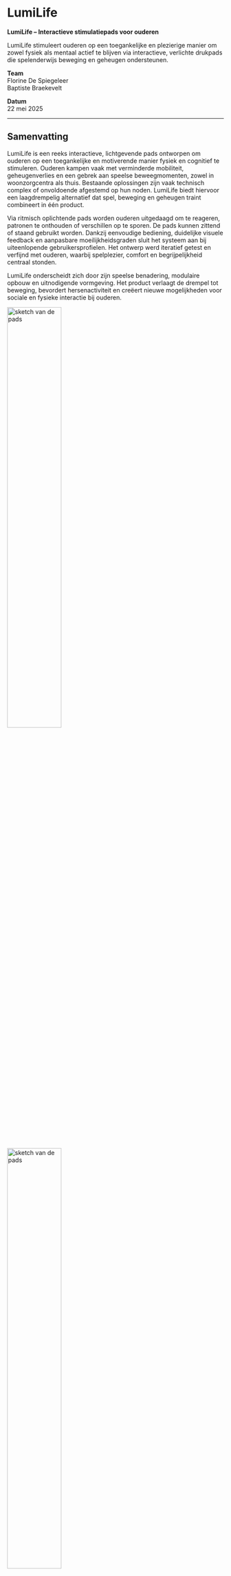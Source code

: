 # LumiLife

**LumiLife – Interactieve stimulatiepads voor ouderen**

LumiLife stimuleert ouderen op een toegankelijke en plezierige manier om zowel fysiek als mentaal actief te blijven via interactieve, verlichte drukpads die spelenderwijs beweging en geheugen ondersteunen.

**Team**  
Florine De Spiegeleer  
Baptiste Braekevelt

**Datum**  
22 mei 2025

---

## Samenvatting

LumiLife is een reeks interactieve, lichtgevende pads ontworpen om ouderen op een toegankelijke en motiverende manier fysiek en cognitief te stimuleren. Ouderen kampen vaak met verminderde mobiliteit, geheugenverlies en een gebrek aan speelse beweegmomenten, zowel in woonzorgcentra als thuis. Bestaande oplossingen zijn vaak technisch complex of onvoldoende afgestemd op hun noden. LumiLife biedt hiervoor een laagdrempelig alternatief dat spel, beweging en geheugen traint combineert in één product.

Via ritmisch oplichtende pads worden ouderen uitgedaagd om te reageren, patronen te onthouden of verschillen op te sporen. De pads kunnen zittend of staand gebruikt worden. Dankzij eenvoudige bediening, duidelijke visuele feedback en aanpasbare moeilijkheidsgraden sluit het systeem aan bij uiteenlopende gebruikersprofielen. Het ontwerp werd iteratief getest en verfijnd met ouderen, waarbij spelplezier, comfort en begrijpelijkheid centraal stonden.

LumiLife onderscheidt zich door zijn speelse benadering, modulaire opbouw en uitnodigende vormgeving. Het product verlaagt de drempel tot beweging, bevordert hersenactiviteit en creëert nieuwe mogelijkheden voor sociale en fysieke interactie bij ouderen.


<img src="https://github.com/user-attachments/assets/7efb93a3-ce78-4fa9-96cb-1d0a359c266c" alt="sketch van de pads" width="50%"/><br/>
<img src="https://github.com/user-attachments/assets/7a4e949d-ee9a-4cbb-9d29-5ae345ce5b92" alt="sketch van de pads" width="50%"/><br/>

Figuur 1 & 2: Sketch van de pads en mockup van de interface

---
## Introductie


De wereldwijde vergrijzing brengt een toenemende vraag naar innovatieve oplossingen voor de uitdagingen van ouder worden. In België heeft 10% van de 65-plussers mobiliteitsproblemen, en dit percentage neemt aanzienlijk toe naarmate de leeftijd vordert. Daarnaast kampt 10% van de 65-plussers, 20% van de 80-plussers en zelfs 40% van de 90-plussers met geheugenverlies of dementie ([Expertisecentrum Dementie Vlaanderen](https://www.dementie.be/home/wat-is-dementie/prevalentie/)). Wereldwijd wordt er om de drie seconden bij iemand de diagnose dementie gesteld ([Alzheimer’s Disease International, z.d.]([https://www.scribbr.nl/category/apa-stijl/](https://www.alzint.org/about/dementia-facts-figures/dementia-statistics/))). Afbeelding 1 illustreert de verwachte toename van het aantal mensen met dementie wereldwijd tussen 2019 en 2050, zoals gerapporteerd door de WHO ([Alzheimer’s Disease International, 2021](https://www.alzint.org/news-events/news/who-launches-its-global-status-report-on-the-public-health-response-to-dementia/)). Deze cijfers benadrukken de dringende noodzaak om ouderen op een toegankelijke en motiverende manier fysiek en mentaal te ondersteunen.

![image](https://github.com/user-attachments/assets/9d09cb9c-83d0-4dd2-921d-a27b3b5e4a60)

Figuur 3: Verwachte groei van het aantal mensen met dementie wereldwijd van 2019 tot 2050. ([Alzheimer’s Disease International, 2021](https://www.alzint.org/news-events/news/who-launches-its-global-status-report-on-the-public-health-response-to-dementia/))



LumiLife biedt een innovatieve oplossing voor deze uitdaging. Met een set interactieve pads die licht- en geluidssignalen gebruiken, combineert LumiLife fysieke en cognitieve stimulatie. De pads zijn ontworpen om eenvoudig en speels te gebruiken, zowel thuis als in woonzorgcentra. Door ouderen te motiveren actief te blijven, bevordert LumiLife niet alleen hun mobiliteit en reactiesnelheid, maar draagt het ook bij aan hun mentale veerkracht en algehele levenskwaliteit. Dit maakt LumiLife tot een waardevol hulpmiddel in de ondersteuning van ouderen in hun dagelijkse leven.


---
## Methodologie

Het ontwerptraject van LumiLife werd uitgevoerd volgens een gestructureerd ontwerpparadigma gebaseerd op het **Triple Diamond-model**, een uitbreiding op het klassieke Double Diamond-model. Dit model omvat drie opeenvolgende fasen: *Discovery*, *Definition* en *Development*, die telkens een afwisseling van divergent en convergent denken faciliteren. Deze fasering diende als kapstok voor het volledige project en ondersteunde een iteratief proces van verkennen, conceptualiseren, bouwen en testen.  

### Discovery (Week 1–6)

De Discovery-fase richtte zich op het fundamenteel begrijpen van de doelgroep en context. Via een uitgebreide literatuurstudie werden fysieke en cognitieve uitdagingen bij ouderen onderzocht, evenals therapeutische principes zoals de Ronnie Gardiner Methode (RGM), die multisensorische stimulatie inzet via ritme en beweging. Parallel werd een benchmarking uitgevoerd van bestaande marktproducten om lacunes en opportuniteiten te identificeren.

Aanvullend werden diepte-interviews afgenomen met ouderen en therapeuten (zonder RGM-ervaring), met als doel hun noden, voorkeuren en barrières in kaart te brengen. Deze kwalitatieve inzichten werden geanalyseerd en vertaald naar ontwerpcriteria. Een "How Might We"-vraag werd geformuleerd als strategisch kader voor de rest van het traject.

### Definition (Week 6–12)

De tweede fase stond in het teken van het concretiseren van ontwerpvereisten en het exploreren van oplossingsrichtingen. Op basis van de verkregen inzichten werden meerdere low-fidelity concepten ontwikkeld en getest tijdens drie golven gebruikerstesten (N = 4–5 per test). De focus lag hierbij op gebruiksgemak, aantrekkelijkheid, spelplezier en begrijpelijkheid.  

Daarnaast werd een storyboard ontworpen om de volledige gebruikersflow visueel te communiceren. Deze visualisatie hielp bij het identificeren van kritische momenten in de interactie en ondersteunde besluitvorming tijdens het ontwerpproces.

### Development (Semester 2)

In de Development-fase werd het ontwerp iteratief verfijnd en technisch uitgewerkt. Deze fase werd opgedeeld in drie cycli, telkens met een duidelijke focus:

- **Develop 1**: Evaluatie van padvorm, interface en opbergsysteem met behulp van fysieke mock-ups
- **Develop 2**: Implementatie en test van vier elektronische spelconcepten op basis van LED-feedback en drukinteractie (via Arduino)
- **Develop 3**: Beoordeling van de visuele vormgeving en test van het finale prototype met werkende hardware en interface

Elke cyclus bestond uit prototyping, gebruikerstesten en terugkoppeling. Door systematisch feedback te verzamelen en te vertalen naar ontwerpverbeteringen werd het product stapsgewijs verfijnd tot een coherent en gebruikersgericht eindconcept.


![image](https://github.com/user-attachments/assets/9317f081-5b9f-4352-bf7f-57bc3adc0fd6)
Figuur 4: Storyboard


![image](https://github.com/FlorineDeSpiegeleer/UCD/blob/8d520abe4ca6ac43c15741aea6686691e437a6c5/tijdlijn.jpg)

Figuur 5: Tijdlijn 

Door het gestructureerde verloop van deze fasen en het herhaaldelijk betrekken van de doelgroep, werd LumiLife ontwikkeld als een innovatieve en effectieve oplossing om ouderen fysiek en mentaal te ondersteunen.

---
## Discovery


### Doestellingen
De Discovery-fase richtte zich op het beantwoorden van de vraag: "Wat is het probleem en hoe kunnen we dit begrijpen?". Het doel was om diepgaand inzicht te verkrijgen in de behoeften, uitdagingen en gedragingen van de doelgroep, met name ouderen, en hoe deze met fysieke en cognitieve beperkingen omgaan. Specifiek werd er gestreefd naar:
* In kaart brengen van mobiliteits- en geheugenproblemen bij ouderen.
* Onderzoeken van bestaande methodes en technologieën die fysieke en cognitieve stimulatie bevorderen, waaronder de Ronnie Gardiner Methode (RGM).
* Identificeren van mogelijkheden om een toegankelijk product te ontwikkelen dat ouderen motiveert tot actieve participatie.


### Materiaal & methoden
**"How Might We"-vraag**

Een "How Might We"-vraag werd geformuleerd om het onderzoek te kaderen:
Hoe kunnen we een interactieve, multisensorische ervaring creëren voor ouderen die zowel hun cognitieve als fysieke gezondheid bevordert, terwijl het boeiend en gemakkelijk te gebruiken blijft?
Deze vraag definieerde de doelgroep, het probleem, de context en de technologische haalbaarheid. Ze diende als richtlijn voor alle onderzoeksactiviteiten.


**Literatuuronderzoek**

Een literatuurstudie werd uitgevoerd om inzicht te krijgen in:
* Mobiliteits- en cognitieve uitdagingen bij ouderen.
* De Ronnie Gardiner Methode (RGM) en vergelijkbare technieken.
Het literatuuronderzoek volgde een gestructureerd protocol waarbij databases en relevante wetenschappelijke artikelen werden geraadpleegd. De resultaten werden samengevat in een rapport dat als basis diende voor verdere beslissingen.


**Interviews**

Interviews werden afgenomen om waardevolle inzichten te verkrijgen in de behoeften van ouderen en professionals:
* Twee interviews met ouderen, waarvan één persoon ervaring had met cognitieve stimulatie en één niet, maar wel regelmatig oefeningen doet.
* Eén interview met een kinesist die werkt met ouderen, maar nog geen ervaring heeft met de Ronnie Gardiner Methode (RGM).
Voorafgaand aan de interviews werden protocollen opgesteld en a.d.h.v. een informed consent gevraagd om toestemming te verkrijgen voor deelname en het gebruik van de verzamelde gegevens. De gegevens uit de interviews werden zorgvuldig geanalyseerd om thema’s en patronen te identificeren die relevant zijn voor het ontwerp van de oplossing.


**Benchmarking**

Er werd een benchmarking uitgevoerd van bestaande producten die fysieke en cognitieve stimulatie combineren. Dit omvatte onder andere:
* Moto Tiles
* BlazePods
* Thera-Trainer Senso
De producten werden geanalyseerd op aspecten zoals functionaliteit, gebruiksgemak, prijs en multisensorische feedback.


**Tools en Materialen**
* Onderzoeksprotocollen: Voor zowel het literatuuronderzoek als de interviews werden gedetailleerde protocollen opgesteld in Word om het onderzoek gestructureerd te laten verlopen.
* Rapportage: De resultaten en bevindingen van de verschillende methoden werden geanalyseerd en samengevat in rapporten, opgesteld met Microsoft Word. Voor het verwerken en organiseren van kwantitatieve en kwalitatieve gegevens werd gebruik gemaakt van Microsoft Excel.
* Opnames: Tijdens de interviews werd gebruik gemaakt van Word Dictate om audio-opnames te maken, wat zorgde voor een efficiënte verwerking en analyse van de gesprekken.
* Analysemodellen: Het onderzoek werd ondersteund door methoden zoals root-cause analysis om fundamentele problemen te identificeren en de Innovatrix om oplossingen te verkennen en te evalueren.


### Resultaten
**How Might We"-vraag**
De "How Might We"-vraag werd geformuleerd om het onderzoek te kaderen en richten: "Hoe kunnen we een interactieve, multisensorische ervaring creëren voor ouderen die zowel hun cognitieve als fysieke gezondheid bevordert, terwijl het boeiend en gemakkelijk te gebruiken blijft?"
De vraag definieert:
* Doelgroep: Ouderen die te maken hebben met verminderde mobiliteit of een cognitieve achteruitgang.
* Probleem: Cognitieve achteruitgang en fysieke inactiviteit komen veel voor bij oudere mensen, wat leidt tot gezondheidsrisico's zoals geheugenverlies en slechte motoriek.
* Context: Deze oplossing kan worden toegepast in zorginstellingen, thuisomgevingen of revalidatiecentra.
* Waarom: Met een groeiende vergrijzing is er een dringende behoefte aan oplossingen die fysieke en cognitieve oefeningen combineren om het welzijn van ouderen te bevorderen.
De "How Might We"-vraag fungeerde als richtlijn om onderzoeksvragen en ontwerpeisen helder te formuleren. 


**Belangrijke bevindingen uit het literatuuronderzoek:**
* Effectiviteit van ritme en muziek: Ritmische bewegingen en muziek verbeteren cognitieve functies zoals geheugen en balans, zoals aangetoond in studies over de Ronnie Gardiner Methode (RGM). Deze methode combineert multisensorische prikkels met fysieke activiteit​
* Cognitieve en fysieke dual-tasking: Het gelijktijdig uitvoeren van fysieke en cognitieve taken leidt tot verbeterde motorische en mentale vaardigheden, wat de kern vormt van het concept​
* Motivatie en personalisatie: Gebruikers reageren beter wanneer activiteiten aansluiten bij hun persoonlijke voorkeuren, vooral bij muziek. Dit benadrukt het belang van aanpasbaarheid in het ontwerp​
Details zijn te vinden in het literatuuronderzoek protocol ([literatuuronderzoek protocol](https://1drv.ms/w/c/9458d939536e9058/EeYX1FP0L-lAgm024h_cDNcBPWpA-TumwWbAEvHtPe6b6w?e=PJB6Yb)) en het literatuuronderzoekrapport in de bijlage ([literatuuronderzoekrapport](https://1drv.ms/w/c/9458d939536e9058/EWQz_9QD8dpBpTh8NQzMlokB5SeG6wV0K6LT6gMB9irLHA?e=O8cmlj)).


**Inzicht uit de interviews:**
* Eenvoud en toegankelijkheid: Ouderen prefereren intuïtieve technologieën die gemakkelijk te begrijpen zijn. Complexiteit werkt ontmoedigend​
* Multisensorische feedback: Licht en subtiele geluiden worden gewaardeerd, maar overstimulatie moet worden vermeden. Dit geldt vooral bij cognitieve uitdagingen zoals balans- en geheugenproblemen​
* Zelfstandigheid en motivatie: Variatie in oefeningen en autonomie zijn belangrijk voor motivatie en consistent gebruik​
Zie interviewrapporten ([interviewrapport](https://1drv.ms/w/c/9458d939536e9058/ER6nH3z0XeFKuMaCuIisP8YBIFPhPJLEmsiKt6eIfM8fhg?e=8cAQuv))en protocollen ([interview protocol](https://1drv.ms/w/c/9458d939536e9058/EWRbjy3uARlLg2ORJMHx51kB_5V5LIPIr9IfjHXqO9-4yA?e=10Dczc))in de bijlage voor een uitgebreide analyse.


**Bevindingen uit Benchmarking:**

Uit benchmarking van producten zoals Moto Tiles, BlazePods, en Thera-Trainer Senso kwamen de volgende inzichten:
* Multisensorische interacties: Deze producten gebruiken licht en geluid om fysieke en cognitieve uitdagingen te combineren.
* Kosten en complexiteit: Veel concurrerende producten zijn duur en vereisen vaak een operator, wat ze minder geschikt maakt voor zelfstandig gebruik door ouderen.
Details zijn te vinden in het benchmarking rapport ([benchmarking rapport](https://1drv.ms/w/c/9458d939536e9058/EQlW4kpImIJMtvqYNZ5XCkoBC6DovXtIstasZ4E2wJtfuw?e=PyZ9mh)).


### Conclusies & implicaties
De Discovery-fase leverde cruciale inzichten op voor het ontwerp van een toegankelijk product dat ouderen zowel cognitief als fysiek ondersteunt. Multisensorische interactie, zoals visuele, auditieve en tactiele feedback, werd geïdentificeerd als essentieel om betrokkenheid en effectiviteit te verhogen. Daarnaast is het ontwerp gericht op eenvoud en aanpasbaarheid, zodat gebruikers met verschillende niveaus van mobiliteit en cognitie het gemakkelijk kunnen gebruiken. Ritmische stimulatie, geïnspireerd door de Ronnie Gardiner Methode, bleek een waardevol therapeutisch middel om motoriek en geheugen te verbeteren. Tot slot benadrukten benchmarking en literatuuronderzoek het belang van kosteneffectiviteit en gebruiksgemak om het product breed inzetbaar te maken.

---
## Definition


### Doestellingen
De Definition-fase was gericht op het vertalen van de inzichten uit de Discovery-fase naar concrete concepten en ontwerpeisen. Het hoofddoel was het ontwikkelen van een onderbouwd en uitvoerbaar ontwerpconcept dat zowel cognitieve als fysieke stimulatie voor ouderen combineert. Specifiek werd er gestreefd naar:
* Het vaststellen van duidelijke productdoelstellingen en -vereisten gebaseerd op gebruikersinzichten.
* Het ontwerpen en evalueren van low-fidelity prototypes om de haalbaarheid en aantrekkelijkheid van het concept te testen.
* Het identificeren en prioriteren van essentiële functies die het product effectief, gebruiksvriendelijk en toegankelijk maken.


### Materiaal & methoden
Gebaseerd op de Discovery-fase werden de belangrijkste ontwerpeisen opgesteld. Deze werden geïnspireerd door de "How Might We"-vraag en inzichten uit literatuuronderzoek, interviews en benchmarking. Het doel was om een helder kader te creëren voor de ontwikkeling van prototypes en concepten.

**Storyboarding** 

De eerste stap bestond uit het opstellen van een storyboard om de gebruikersflow en de mogelijke interacties met het product visueel te maken. Dit storyboard diende als leidraad bij de planning en uitvoering van de gebruikerstesten.

Om een goed product te ontwikkelen, werd een iteratief proces van drie waves van gebruikerstesten opgezet. Het doel van deze waves was om steeds verfijndere inzichten te krijgen en verbeteringen aan te brengen in het ontwerp op basis van gebruikersfeedback.

**Voorbereiding** 

Voor elke gebruikerstest werden protocollen opgesteld om de structuur en consistentie van de tests te waarborgen. Bovendien werd informed consent gevraagd aan de deelnemers om toestemming te verkrijgen voor deelname en het gebruik van de verzamelde gegevens. Dit proces zorgde ervoor dat de ethische normen werden nageleefd.

**Uitvoering van de tests** 

De gebruikerstesten vonden plaats in een gecontroleerde omgeving en werden semi-gestructureerd uitgevoerd. Tijdens de tests werden:
* Observaties gedaan van fysieke reacties en non-verbale signalen.
* Interviews afgenomen na afloop van de tests om kwalitatieve feedback te verzamelen.
* Notities en foto’s gemaakt om alle relevante inzichten vast te leggen.

**Analyse en rapportage**

Na elke gebruikerstest werd de verzamelde data geanalyseerd en samengevat in een rapport (opgesteld in Word). Deze rapporten bevatten gedetailleerde beschrijvingen van de feedback, observaties en interviews, en werden gebruikt om verbeterpunten te identificeren.

**Iteratieve verbeteringen**

De kennis en inzichten uit elke test werden gebruikt om nieuwe, betere prototypes te ontwikkelen voor de volgende wave. Dit iteratieve proces zorgde ervoor dat het product bij elke stap meer aansloot op de behoeften en voorkeuren van de gebruikers.


### Resultaten

#### Wave 1

In Wave 1 van dit project waren er twee respondenten (N=2), en de eerste gebruikerstest gaf waardevolle inzichten over de fysieke interactie en de voorkeuren voor de interface van ouderen, zoals **de vorm en grootte van de pads**.
* Vorm: Hexagonale pads werden geprefereerd vanwege hun stabiliteit en gebruiksgemak. Ronde pads gleden vaak weg en werden minder praktisch gevonden.

<img src="https://github.com/FlorineDeSpiegeleer/UCD/blob/62f1b05d90d613f5fa06f3a554c5f0c31145cb13/IMG_0005.jpg" alt="vorm van de pads" width="50%"/><br/>
Figuur 6: Vorm van de pads


* Grootte: Kleinere en middelgrote pads waren favoriet. Deze formaten zijn handzaam en geschikt voor ouderen met beperkte kracht en mobiliteit​

<img src="https://github.com/FlorineDeSpiegeleer/UCD/blob/62f1b05d90d613f5fa06f3a554c5f0c31145cb13/IMG_0006.jpg" alt="grootte van de pads" width="50%"/><br/>
Figuur 7: Grootte van de pads

**Spelervaring en mechanismen**
* Bij "Simon Says" werd het behouden van eerdere kleuren in de volgorde als nuttig ervaren.
* Gebruikers waardeerden de mogelijkheid om de snelheid en moeilijkheidsgraad aan te passen.
* Bij "Memory" benadrukten gebruikers het belang van visuele feedback bij foutieve keuzes om hun geheugen te trainen​

Zie de spelletjes die tijdens de gebruikerstesten werden ingezet op de Scratch-projectpagina.
* Memory: ([memory 2s](https://scratch.mit.edu/projects/1105844361))([memory 4s](https://scratch.mit.edu/projects/1105841443))([memory 6s](https://scratch.mit.edu/projects/1105627585))
* Simon Says: ([blijvend](https://scratch.mit.edu/projects/1105530454))([afzonderlijk](https://scratch.mit.edu/projects/1105490436))

**Gebruiksscenario's**
* Zittend gebruik bleek essentieel, aangezien deelnemers in woonzorgcentra geen oefeningen rechtstaand konden uitvoeren​

**Algemene observaties**
* Duidelijke en eenvoudige spelregels, zowel visueel als auditief, waren noodzakelijk.
* Gebruikers waardeerden positieve aanmoediging en korte oefeningen om betrokken te blijven.

Zie het rapport voor een volledige analyse ([gebruikerstest rapport - Wave 1](https://1drv.ms/w/c/9458d939536e9058/ETyzMVBTAqpOuSBb_r_y764BASb1ogtXWAj5bsVuHbbHAg?e=OtncXO)).


#### Wave 2

De tweede gebruikerstest richtte zich op de optimalisatie van **de interface**, verschillende **spelvarianten** en **opbergmethoden**, waarbij vier respondenten (N=4) betrokken waren.

**Interface-optimalisatie**
* Lay-out A (kleurrijke interface met icoontjes): Positief ontvangen vanwege de visuele aantrekkingskracht, hoewel icoontjes soms overbodig werden gevonden.

<img src="https://github.com/FlorineDeSpiegeleer/UCD/blob/62f1b05d90d613f5fa06f3a554c5f0c31145cb13/interface%202%20-%20elderly%20game%20(1).jpg" alt="lay-out A" width="50%"/><br/>
Figuur 8: Lay-out kleurrijke interface met icoontjes

* Lay-out B (zwart-wit): Rustig en leesbaar, maar minder uitnodigend voor sommige gebruikers.

<img src="https://github.com/FlorineDeSpiegeleer/UCD/blob/62f1b05d90d613f5fa06f3a554c5f0c31145cb13/interface%201%20-%20elderly%20game%20(1).jpg" alt="lay-out B" width="50%"/><br/>
Figuur 9: Lay-out zwart-wit

* Lay-out C (kleurrijke interface zonder icoontjes): Eenvoudig en aantrekkelijk, hoewel sommige kleuren minder zichtbaar waren​

<img src="https://github.com/FlorineDeSpiegeleer/UCD/blob/62f1b05d90d613f5fa06f3a554c5f0c31145cb13/interface%203%20-%20elderly%20game%20(1).jpg" alt="lay-out C" width="50%"/><br/>
Figuur 10: Lay-out licht blauw


**Spelvarianten**

Reactiespel: Gebruikers waardeerden de uitdaging, maar foutmeldingen (rood licht) veroorzaakten frustratie doordat er geen duidelijke toelichting werd gegeven.
Muzikale volgorde: Het gebruik van muziek werd positief ontvangen, maar er ontstond verwarring over de spelregels: zoals het onderscheid tussen een lange druk op een knop en meerdere korte drukken.
Bomspel: Het spel was te complex en ontmoedigend en had demotiverende effect van opnieuw moeten beginnen bij een fout bij sommige gebruikers​.

Zie de spelletjes die tijdens de gebruikerstesten werden ingezet op de Scratch-projectpagina.
* Reactiespel: ([reactiespel](https://scratch.mit.edu/projects/1108515084))
* Muzikale volgorde: ([broeder Jacob](https://scratch.mit.edu/projects/1108770480))
* Bomspel: ([oversteek](https://scratch.mit.edu/projects/1108045979))


**Feedback en motivatie**
* Auditieve feedback, zoals muziek en verbale aanmoediging, werd als stimulerend ervaren.
* Visuele feedback (groen voor succes, rood voor fouten) hielp gebruikers beter begrijpen wat goed of fout was​.


**Opbergmethoden**
* Het stapelsysteem werd praktisch bevonden, hoewel het onhandig was voor gebruikers met beperkte handkracht.
* Het ophangsysteem op de muur werd gewaardeerd om zijn motiverende effect, maar stabiliteit van de gebruiker bleef een aandachtspunt.

<img src="https://github.com/FlorineDeSpiegeleer/UCD/blob/62f1b05d90d613f5fa06f3a554c5f0c31145cb13/IMG_0009.jpg" alt="ophangen op muur" width="50%"/><br/>
<img src="https://github.com/FlorineDeSpiegeleer/UCD/blob/62f1b05d90d613f5fa06f3a554c5f0c31145cb13/IMG_0012.jpg" alt="ophangen op muur" width="50%"/><br/>
Figuur 11 & 12: ophangsysteem op muur 

* De draagkoffer werd als te zwaar beschouwd.

Zie het rapport voor een volledige analyse ([gebruikerstest rapport - Wave 2](https://1drv.ms/w/c/9458d939536e9058/EQAoYSECcCZIl89DBi5uTBwBhS_ndjKiyS1uXfosK8tKcw?e=wQepgM)).


#### Wave 3

**Doelstellingen**

In Wave 3 waren er drie respondenten (N=3) die betrokken waren om aanvullende inzichten te verkrijgen. De gebruikerstesten in de Definition-fase richtte zich op het verder verfijnen en valideren van het concept. Het hoofddoel was om te onderzoeken of het product daadwerkelijk een probleem oplost voor ouderen en hoe het geoptimaliseerd kan worden voor de uiteindelijke doelgroep. Specifiek waren de doelstellingen:

* Het valideren van de aantrekkelijkheid, functionaliteit en effectiviteit van het concept.

* Het verkrijgen van diepgaand inzicht in hoe ouderen omgaan met het product in een realistische setting.

* Het identificeren van eventuele resterende barrières en verbeterpunten.

**Materiaal & methoden**

Gebruikersgroep: Voor de derde wave werden drie oudere deelnemers geselecteerd (leeftijd 65-70 jaar) die eerder interesse toonden in technologie en spellen. Deze groep bood een representatief beeld van de doelgroep.

Voorbereiding: De prototypes die werden gebruikt, waren verbeterde versies gebaseerd op de feedback uit de eerste twee waves. De belangrijkste verbeteringen waren:

* Geoptimaliseerde spelregels en visuele feedback.

* Een stabielere fysieke structuur van de pads.

* Een aangepaste interface met grotere knoppen en verbeterde kleurencontrasten.

Uitvoering van de tests: De tests werden uitgevoerd in de vertrouwde omgeving van de deelnemers om realistische interacties te observeren. De methoden omvatten:

Observatie: Non-verbale reacties en fysieke interacties werden geanalyseerd.

Semigestructureerde interviews: Open vragen werden gesteld om inzichten te verzamelen over gebruiksgemak, spelplezier en verbeterpunten.

Feedbackformulieren: Deelnemers vulden een korte vragenlijst in over hun algemene ervaring.

**Algemene feedback**

* Deelnemers vonden het product een nuttige en leuke manier om zowel fysiek als mentaal actief te blijven.

* Korte sessies van 10-15 minuten werden als ideaal beschouwd.

* De draagbaarheid van de pads en het gemak van opbergen bleven aandachtspunten.

**Conclusie en aanbevelingen**

De derde wave van gebruikerstesten bevestigde dat het concept aansluit bij de behoeften van ouderen. Het product stimuleert zowel fysieke als cognitieve activiteit op een toegankelijke en plezierige manier.

Aanbevelingen voor verdere ontwikkeling:

1. Optimaliseer de draagbaarheid van de pads, bijvoorbeeld door een lichter materiaal te gebruiken.

2. Voeg een volumeregeling toe voor de auditieve feedback.

3. Overweeg meer spelvarianten die zowel individueel als in groepsverband gespeeld kunnen worden.

4. Ontwikkel een handleiding met visuele en eenvoudige instructies om zelfstandig gebruik te ondersteunen.

Zie het rapport voor een volledige analyse ([gebruikerstest rapport - Wave 3](https://ugentbe-my.sharepoint.com/:w:/g/personal/baptiste_braekevelt_ugent_be/EQKbyQ5XPVJLrybpckSG4dUBGQ-3FgQxPabmIXJJkcQ6sw?e=UkvHKF)).

Je vindt de Definition template hier in de bijlage ([Definition template](https://www.figma.com/design/Cy5q6bLcNbuYPB8e8v4Wj1/Untitled?node-id=0-1&p=f&t=RWDK0Pis2ZzK7HZx-0))


### Conclusies & implicaties
De gebruikerstesten benadrukten het belang van eenvoud en toegankelijkheid in het ontwerp. Spelregels moeten intuïtief en duidelijk zijn om frustratie te voorkomen, en fouten mogen niet leiden tot demotivatie. Ritmische en multisensorische feedback blijft een essentieel element om zowel fysieke als cognitieve stimulatie te waarborgen.





---
## Develop 1: Interface en Opslagsystemen

### Doelstellingen

In deze eerste ontwikkelfase werd gefocust op het optimaliseren van de fysieke, cognitieve en sensoriële ergonomie van de LumiLife-stimulatiepads. De nadruk lag op het testen en verfijnen van drie cruciale productaspecten:

1. **Fysieke ergonomie**: Onderzoeken hoe ouderen interageren met de pads in zowel zittende als staande positie, met aandacht voor comfort, houding en bewegingsbereik.
2. **Opslagsystemen**: Vergelijken van drie opbergprototypes op vlak van gebruiksgemak, esthetiek en praktische toepasbaarheid in een woonzorgcontext.
3. **Interfaceontwerp**: Toetsen of theoretisch onderbouwde UX-principes voor ouderen ook in de praktijk geprefereerd worden, aan de hand van visuele vergelijkingen tussen verschillende interface-elementen.



### Materiaal en methoden

**Aantal respondenten**: N = 4  
**Doelgroep**: Ouderen van 65–70 jaar, twee uit een woonzorgcentrum en twee die zelfstandig wonen.  
**Locatie**: Woonzorgcentrum Heilig Hart en thuisomgevingen  
**Duur per sessie**: Ongeveer 30 minuten  


#### Voorbereiding

Voorafgaand aan de gebruikerstesten werd een literatuuronderzoek uitgevoerd naar UX-ontwerpprincipes voor oudere volwassenen. Tijdens de gebruikerstest (N = 4) kregen de deelnemers per aspect telkens twee visueel uitgewerkte varianten te zien. Ze werden gevraagd om op basis van persoonlijke voorkeur aan te duiden welke versie ze het meest leesbaar, duidelijk of aantrekkelijk vonden. De elementen die geëvalueerd werden, omvatten:
- Twee typografische stijlen (groot/vet vs. klein/standaard)
- Twee knopvormen (groot/afgerond vs. smal/rechthoekig)
- Twee kleurcombinaties (hoog vs. laag contrast)
- Twee lay-outopzetten (luchtig gespreid vs. compact)
Het document dat gebruikt werd tijdens de gebruikerstesten, met de resultaten van het literatuuronderzoek vindt u ([hier](https://1drv.ms/w/c/9458d939536e9058/EalpHkAlwedOk8uQsMz_srsBpAp_RENM4rBhBhqwPlnYFg?e=mT8cuu)) terug. 

Om de bruikbaarheid van LumiLife in verschillende woonomgevingen te testen, werden drie prototypes ontwikkeld voor het opbergen van de pads. Elk systeem exploreert een andere benadering van functionaliteit, esthetiek en ergonomie:

1. **Magnetisch whiteboard** – een functioneel, modulair systeem waarbij pads snel bevestigd en verwijderd kunnen worden.
2. **Honingraatstructuur** – een decoratief opbergsysteem met geometrische vormgeving dat inspeelt op visuele ordening.
3. **Schilderijframe** – een geïntegreerde wandoplossing waarbij de pads rond een kunstwerk worden geplaatst, wat zorgt voor esthetische meerwaarde en speelse interactie.

Figuur 13, 14 en 15: Ophangsysteem
Deze drie varianten werden getest op gebruiksgemak, stabiliteit en voorkeur bij ouderen. De foto’s hieronder illustreren elk prototype.



#### Uitvoering van de tests

De testopzet bestond uit drie delen:

1. **Interactieve pads – zittend vs. staand gebruik (15 min)**
   - Deelnemers voerden een geheugenspel uit met kleurvolgorde zowel zittend als staand.
   - Observaties: houding, bereikbaarheid, interactiestijl en tekenen van ongemak.

2. **Opslagsystemen (10 min)**
   - De deelnemers testten elk ophangsysteem afzonderlijk. Er werd ook gekeken naar hoe snel de begruikers intuitief doorhadden hoe het ophangsysteem werkt.
   - Observaties: snelheid, hanteerbaarheid, voorkeur.

3. **Interfacebeoordeling (5 min)**
   - De deelnemers kregen verschillende interfacevarianten voorgelegd (kleur, tekststijl, knoppen) en werden gevraagd hun favoriet aan te duiden.
   - Observaties: voorkeuren, herkenning, leesbaarheid.

Tijdens elke sessie werd gebruik gemaakt van observaties, notities, en een kort interview. Alle deelnemers tekenden vooraf het informed consent.




### Resultaten


#### Interactie met de pads – zittend gebruik

Tijdens het testen in zittende positie werd vooral gelet op comfort, bereikbaarheid en natuurlijke houding. De deelnemers kregen vooraf de mogelijkheid om de pads naar een voor hen comfortabele plek te verplaatsen, maar opvallend genoeg maakte niemand hiervan gebruik. Wel voelden de deelnemers vóór de start aan de verste en dichtstbijzijnde pads om de toegankelijkheid in te schatten. Dit gedrag suggereert dat ouderen zich spontaan aanpassen aan het standaardaanbod, zolang het binnen hun fysieke bereik valt.

De observaties toonden subtiele maar relevante verschillen tussen gebruikers. Eén deelnemer zat verder van de pads en moest de rug losmaken van de rugleuning om de verste pads aan te raken. Ondanks een eerdere schouderoperatie kon zij de buitenste pads nog vlot bereiken, zonder spanningen in pols of arm. Een tweede deelnemer zat juist dichter bij de tafel, hoefde nauwelijks voorover te leunen, en vond automatisch een rusthouding waarbij de handen ontspannen op de bovenbenen lagen. Deze positie bleek ergonomisch optimaal en werd omschreven als “aangenaam natuurlijk”.

Een belangrijke bevinding was dat het plaatsen van de pads op een matige afstand ertoe leidt dat gebruikers hun bovenlichaam in rust kunnen houden. Hierdoor wordt overbelasting van schouders en rug vermeden bij herhaald gebruik. Dit inzicht ondersteunt het idee dat LumiLife perfect inzetbaar is in een zittende context, op voorwaarde dat de tafelhoogte en afstand correct zijn afgestemd op de gebruiker.


#### Interactie met de pads – staand gebruik

Het staand gebruik werd over het algemeen als “meer inspannend” maar tegelijk ook “activerend” omschreven. Beide deelnemers rapporteerden een gevoel van fysieke stimulatie dat ze als positief ervaarden. Eén gebruiker beperkte zich tot de dichtstbijzijnde pads, en drukte op die knoppen zelfs wanneer hetzelfde kleur elders oplichtte. Dit toont aan dat comfortzones een grote rol spelen in de fysieke actieradius van ouderen: ze kiezen spontaan voor het pad dat het minst ver verwijderd is, zelfs als dit ten koste gaat van de spelcorrectheid.

De andere deelnemer toonde net een tegenovergestelde strategie. Hij bewoog energiek mee, verplaatste zijn voeten, en draaide zijn romp om pads op grotere afstand te bereiken. Bovendien sprak hij de kleurvolgorde luidop uit in een ritmisch patroon alvorens te drukken – een aanpak die hij zelf beschreef als “helpend voor het onthouden van de volgorde”. Deze spontane gedragsvorm bevestigt dat ritme en beweging cognitieve processen kunnen ondersteunen, en dat de integratie van auditieve prikkels een waardevolle designkeuze is.

Niettemin brachten beide deelnemers ook enkele fysieke beperkingen aan het licht. Door de huidige plaatsing van de pads moesten gebruikers zich herhaaldelijk vooroverbuigen, wat leidde tot spanning in nek, schouders en onderrug. Ook de armpositie bleek niet optimaal: uitgestrekte armen richting de lage pads veroorzaakten vermoeidheid na meerdere herhalingen. De licht gebogen knieën boden enige steun, maar bleken onvoldoende om langdurige inspanning te compenseren.

Hieruit volgt dat staand gebruik zeker wenselijk is, vooral voor actievere gebruikers, maar enkel mits aangepaste hoogte- en wandpositionering van de pads. Idealiter worden de pads op borsthoogte geplaatst, zodat het bovenlichaam in een rechte lijn kan blijven.


#### Interface-evaluatie

De interface werd getest aan de hand van verschillende visuele ontwerpvarianten, telkens aangeboden in een tweekeuzemodel. Gebruikers beoordeelden elk element afzonderlijk op basis van duidelijkheid, aantrekkelijkheid en gebruiksgemak. De focus lag op typografie, kleurcontrast, knopvormen en lay-out.

- **Typografie**: Grote, vetgedrukte tekst werd unaniem verkozen boven dunnere of kleinere lettertypes. Deze keuze werd omschreven als “duidelijker voor de ogen” en “minder inspannend om te lezen”. Eén deelnemer merkte op dat hij in de kleinere tekst “details begon te missen”.

- **Kleurcontrast**: Knoppen met sterke kleurcontrasten – zoals witte tekst op donkerblauwe of zwarte achtergrond – werden als rustiger en leesbaarder ervaren. Varianten met gelijkaardige kleurtonen tussen tekst en achtergrond veroorzaakten verwarring of werden traag herkend. Eén deelnemer gaf aan “soms te twijfelen wat er op de knop stond” bij lage contrasten.

- **Kleurcodering**: De semantiek van kleur werd snel herkend. Groen werd geassocieerd met ‘doorgaan’ of ‘goed’, rood met ‘fout’ of ‘stoppen’. Deze natuurlijke interpretaties kwamen spontaan naar boven zonder uitleg. De combinatie van kleur en vorm bleek essentieel om snel beslissingen te nemen.

- **Knopgrootte en vorm**: De voorkeur ging uit naar grotere, afgeronde knoppen met voldoende witruimte ertussen. Smalle knoppen werden als “druk” of “onduidelijk” ervaren, en beperkten de precisie bij het aanraken.

- **Lay-out en hiërarchie**: Een ruimtelijke en overzichtelijke schermopbouw, waarbij elementen duidelijk gescheiden zijn, werd als rustgevend en intuïtief ervaren. Interfaces met te veel elementen of dicht bij elkaar geplaatste componenten veroorzaakten onzekerheid of visuele overbelasting.

Samenvattend bevestigde deze evaluatie de meeste principes uit het voorafgaand literatuuronderzoek. De doelgroep heeft baat bij een eenvoudig, visueel helder en logisch opgebouwd scherm, met nadruk op zichtbaarheid, herkenning en vertrouwde kleurcodes.


#### Opslag- en ophangsystemen

Tijdens het testen van de drie opberg- en ophangsysteemprototypes werd zowel de functionele bruikbaarheid als de emotionele beleving geëvalueerd. Elk systeem werd afzonderlijk getest op gemak, stabiliteit en gebruiksvriendelijkheid.

- **Magnetische muur met knoppen en schermoptie**: Dit systeem werd technisch functioneel bevonden, maar de gebruikers begrepen niet altijd meteen hoe het werkte. De schermfunctie bleef abstract zonder demonstratie. Bovendien werden pads vaak willekeurig terug op het bord geplaatst, zonder logica of vast patroon. De leerbaarheid was laag, ondanks het praktische potentieel.

- **Honingraatstructuur**: Deze visueel aantrekkelijke oplossing stimuleerde gestructureerde plaatsing. De meeste deelnemers legden de pads spontaan in lijnen of symmetrische vormen. Toch bleek het gebruiksgemak beperkt door de kleine magneten, die het correct bevestigen bemoeilijkten. Eén gebruiker gaf aan dat het “te precies” moest gebeuren, wat frustrerend werd.

- **Schilderijframe**: Dit prototype werd het meest positief onthaald. Eén gebruiker ging spontaan over tot een creatieve interpretatie waarbij pads figuren voorstelden (“de gele zijn sterren, de blauwe de hemel”). Dit leidde tot een gesprek over *The Starry Night* van Van Gogh. Andere gebruikers prezen de visuele integratie en het motiverende karakter van het frame. Zelfs wie minder creatief ingesteld was, gaf aan het systeem “aangenaam” en “mooi” te vinden. De visuele aantrekkelijkheid verhoogde duidelijk de betrokkenheid.

De resultaten tonen aan dat het opslagsysteem een cruciale rol speelt in de beleving van het product. Een opbergmethode is niet louter functioneel, maar kan ook bijdragen aan het motiveren, inspireren of kalmeren van gebruikers – zeker in een woonzorgomgeving waarin visuele prikkels belangrijk zijn.



### Conclusie en ontwerpimplicaties

De eerste ontwikkelfase van LumiLife leverde waardevolle inzichten op over hoe ouderen omgaan met fysieke, visuele en cognitieve interactie binnen het product. De gebruikerstesten bevestigen het belang van een geïntegreerde aanpak waarbij gebruiksgemak, motiverende elementen en esthetiek hand in hand gaan. 

**Fysiek gebruik** moet afgestemd zijn op de mogelijkheden én grenzen van de doelgroep. Zittend gebruik blijkt de meest comfortabele en laagdrempelige optie, met minimale fysieke belasting. Tegelijkertijd toont het enthousiasme bij staand gebruik dat er potentieel is voor activerende spelvormen, mits de ergonomie correct wordt afgestemd op lichaamshoogte en balans.

**De interface** moet visueel helder, intuïtief en rustgevend zijn. Oudere gebruikers hebben baat bij eenvoudige schermen met grote knoppen, vetgedrukte typografie en sterke kleurcontrasten. Het gebruik van semantisch herkenbare kleuren (zoals groen en rood) verhoogt niet alleen de bruikbaarheid, maar ook het zelfvertrouwen bij interactie. Een luchtige en overzichtelijke lay-out draagt bij aan een positieve gebruikerservaring.

**Opslagsystemen** vervullen meer dan een functionele rol: ze beïnvloeden de beleving, motivatie en zelfs creativiteit van gebruikers. Waar de magnetische muur praktisch maar onpersoonlijk aanvoelde, en de honingraatstructuur visueel ordelijk maar technisch beperkt was, bleek het schilderijframe verrassend stimulerend. De integratie van visuele esthetiek in een functionele component wekte spontaan emotie, verhaal en interactie op – een onverwacht krachtig designprincipe.

Voor meer details, zie het [Develop 1 - rapport](https://1drv.ms/w/c/9458d939536e9058/EWhR-tmCHptBiUysGQoVtIYB4nBNWtqoA-bsH1ej9FYUKQ?e=X24wHi) en het [testprotocol](https://1drv.ms/w/c/9458d939536e9058/EUS0uwE4PvFEjm2u7NHSTDQB72pJcFUFVLs8EOmPZHMsvA?e=jUdrhR).

---
## Develop 2: Elektronische Spelervaring en Feedbackmechanismen

### Doelstellingen

In de tweede ontwikkelfase lag de focus op het testen van de elektronische werking van de LumiLife-pads en het evalueren van vier concrete spelconcepten. De doelstelling was drievoudig:

1. **Gebruikservaring van elektronische interactie**: Nagaan hoe ouderen omgaan met LED-feedback en drukknoppen in een spelcontext.
2. **Begrijpelijkheid en spelplezier**: Evalueren hoe duidelijk de spelregels zijn en welke beleving elk spel oproept.
3. **Iteratief verbeteren op basis van feedback**: Detecteren van technische, visuele of spelinhoudelijke knelpunten en formuleren van aanbevelingen voor optimalisatie.



### Materiaal en methoden

**Aantal respondenten**: N = 4  
**Doelgroep**: Ouderen tussen 65 en 80 jaar, zonder mentale of fysieke beperkingen.  
**Locatie**: Thuisomgeving van de respondenten (regio Gent en Zwevegem)  
**Duur per sessie**: Ongeveer 50 minuten

#### Voorbereiding

Voor deze testfase werd een elektronisch prototype ontwikkeld op basis van een Arduino Nano, gekoppeld aan 9 breadboards met elk een LED en een drukknop. De visuele en auditieve feedback werd bewust eenvoudig gehouden om overprikkeling te vermijden. Een kartonnen behuizing zorgde ervoor dat de technische onderdelen onzichtbaar bleven, waardoor de gebruikers zich konden focussen op het spel. Hieronder is een afbeelding te zien van het prototype. 
<img src="IMG_0394.jpg" alt="binnenkant prototype" width="30%"/><img src="IMG_0392.jpg" alt="prototype test 1" width="30%"/><img src="IMG_0395.jpg" alt="prototype test 2" width="30%"/><br/>
Figuur 16 & 17: prototype spelvarianten

Vier interactieve spelletjes werden ontwikkeld en in dezelfde volgorde aangeboden:

1. **Reactiespel** – Druk zo snel mogelijk op de oplichtende pad.
2. **Simon Says** – Herhaal een steeds langer wordende kleurvolgorde.
3. **Foutzoekspel** – Zoek de pad die *niet* brandt.
4. **Opletspel** – Reageer zo snel mogelijk op een onverwacht lichtsignaal.
De gebruikte Arduino-code is [hier](https://1drv.ms/f/c/9458d939536e9058/Ekrx7HoWOF9Ch0Qm6PNlmDUBsAGSlaoXRvZhFeAR-V_O9A?e=00CaEL) opgenomen. De spelregels die tijdens de testfase gehanteerd werden, zijn gedetailleerd terug te vinden in het bijhorende [testprotocol](https://1drv.ms/w/c/9458d939536e9058/EXgDpYKNdM9EvrJvkd7Jm6wBwVAXnAeeC1VeggPRiwNnsg?e=ZTa6Es).

#### Uitvoering van de tests

Elke sessie volgde een vaste structuur waarin vier spellen na elkaar werden gespeeld en individueel geëvalueerd. Voor elk spel werden de spelregels mondeling toegelicht, waarna werd getest in welke mate deze duidelijk en begrijpelijk waren voor de gebruiker. Tijdens het spel werden zowel verbale reacties als non-verbale signalen geobserveerd en genoteerd.

De testsessie bestond uit de volgende onderdelen:

- **Introductie en informed consent** (±5 min)  
  Korte toelichting op het doel van het onderzoek, kennismaking met de opstelling en ondertekening van het toestemmingsformulier.

- **Spelrondes** (4 × ±10 min)  
  Voor elk spel werd gestart met het voorlezen van de spelregels, gevolgd door het eigenlijke spelen. Na afloop werd telkens directe feedback verzameld over begrijpelijkheid, beleving en eventuele verwarring. Ook werden de prestaties (zoals scores of reactietijden) genoteerd.

- **Slotreflectie** (±5 min)  
  Deelnemers gaven aan welk spel zij het leukst en minst leuk vonden, hoe comfortabel ze zich voelden bij het gebruik van technologie, en of ze zichzelf de spellen vaker zagen gebruiken.

Tijdens de gehele sessie registreerden de onderzoekers individuele voorkeuren, reacties op visuele en auditieve feedback, en specifieke knelpunten per spel. Deze rijke feedback diende als basis voor het verder verfijnen van zowel spelmechaniek als interface en interactiemodel.


### Resultaten

### Resultaten

#### Reactiespel – Snelheid

**Beschrijving**  
In dit spel licht telkens één pad op. De gebruiker moet zo snel mogelijk reageren door op de juiste pad te drukken.

**Gebruikerservaring**  
- Het spel werd positief beoordeeld voor zijn eenvoud en ritme.
- Eén deelnemer gaf aan zich zenuwachtig te voelen door de visuele flicker-feedback bij fouten.
- De spelduur van 90 seconden werd als te lang ervaren.
- Het starttempo was voor sommigen aan de hoge kant.

**Aanbevelingen**
- Laat deelnemers zelf de spelduur instellen.
- Start met een trager tempo dat geleidelijk verhoogt.
- Maak flicker-feedback optioneel.

#### Simon Says – Geheugen

**Beschrijving**  
De gebruiker moet een steeds langer wordend patroon van lichtsignalen correct herhalen.

**Gebruikerservaring**  
- De betrokkenheid bij het spel was hoog, ook bij deelnemers die fouten maakten.
- Sommige gebruikers drukten te snel, vóór het volledige patroon getoond was.
- Onzekerheid ontstond wanneer het patroon vergeten werd; gebruikers wisten niet of ze mochten herstarten.
- Er werd gesuggereerd om het patroon automatisch opnieuw te tonen na inactiviteit.

**Scores**  
Gebruikers bereikten tussen de 3 en 12 correcte stappen (3, 4, 8, 12).

**Aanbevelingen**
- Bied vooraf duidelijkere spelinstructies aan.
- Voorzie een korte demonstratieronde of visuele tutorial.
- Laat spelers het startniveau zelf kiezen.
- Verleng de brandduur van de LED's om het patroon beter te kunnen volgen.

#### Foutzoekspel – Visuele aandacht

**Beschrijving**  
Zeven van de acht pads lichten op; de gebruiker moet het enige pad dat níét oplicht identificeren en indrukken.

**Gebruikerservaring**  
- Oudere deelnemers vonden dit spel aangenaam en uitdagend.
- Jongere gebruikers meldden verwarring bij veel gelijktijdig licht.
- Eén gebruiker gaf aan moeite te hebben met het onderscheiden van de niet-brandende pad door te zwakke lichtintensiteit.

**Scores**  
Correct opgeloste rondes per gebruiker: 18, 20, 22, 26

**Aanbevelingen**
- Verhoog de lichtintensiteit van de LED's voor betere zichtbaarheid.

#### Opletspel – Reactietijd

**Beschrijving**  
Een willekeurige pad licht op. De gebruiker moet zo snel mogelijk reageren. De reactietijd wordt gemeten.

**Gebruikerservaring**  
- De ervaring werd als rustig en stressvrij omschreven.
- Sommige deelnemers waren te laat doordat het lichtsignaal te kort brandde.
- Er bestond onzekerheid over het einde van het spel of het gevolg van een fout.

**Reactietijden**
Gemeten waarden: van 754 ms (snelste) tot 1555 ms (traagste)

**Aanbevelingen**
- Laat de LEDs langer branden om voldoende reactietijd te geven.
- Voorzie duidelijke signalen over spelbegin en -einde.
- Toon de snelste tijd aan het einde van het spel als motiverende feedback.


### Algemene observaties

**Hardware**
- Sommige drukknoppen vereisten relatief veel kracht om in te drukken. Dit bemoeilijkte de bediening voor gebruikers met minder handkracht.

**Gebruiksgemak en houding**
- De testopstelling werd als toegankelijk en overzichtelijk ervaren.
- Deelnemers voelden zich comfortabel en gemotiveerd, ook al hadden sommigen weinig ervaring met technologie.

**Interface en instructies**
- Er werd herhaaldelijk gevraagd naar **duidelijke en korte instructies** voorafgaand aan elk spel.
- Een visuele **timer** op het scherm zou volgens de deelnemers rust en structuur bieden.
- De spelregels zichtbaar maken op de interface zelf (bijv. via een helpknop of bij opstart) werd als nuttige toevoeging beschouwd.


Deze resultaten bevestigen dat ouderen op een positieve manier omgaan met elektronische interactie, mits het ontwerp afgestemd is op hun tempo, fysieke capaciteiten en informatieverwerking.



### Conclusie en ontwerpimplicaties

De tweede ontwikkelfase toonde aan dat elektronische spellen voor ouderen effectief kunnen bijdragen aan motivatie, aandacht en spelplezier – mits de interactie helder, fysiek toegankelijk en psychologisch laagdrempelig blijft.

**Spelbeleving is persoonlijk en situatieafhankelijk**: Sommige gebruikers zoeken uitdaging (zoals in *Simon Says*), terwijl anderen eerder rust en eenvoud verkiezen (*Opletspel*). Flexibiliteit in instellingen zoals tempo, spelduur en moeilijkheidsgraad is daarom essentieel.

**Fysieke interactie moet vlot en intuïtief blijven**: Te diep gelegen knoppen of korte LED-signalen kunnen frustratie veroorzaken. Eenvoudige aanpassingen zoals hogere lichtintensiteit of langere feedbackduur verhogen de toegankelijkheid.

**Duidelijkheid en structuur zijn cruciaal**: Heldere instructies, zichtbare timers en voorspelbare spelopbouw zorgen ervoor dat gebruikers zich veilig en autonoom voelen.

**Technologische drempel is laag, mits goed begeleid**: Hoewel sommigen initieel twijfelden over hun eigen ‘technologische kennis’, verdween deze aarzeling snel bij een rustige introductie en laagdrempelige spelopzet.

Deze bevindingen bevestigen dat de gekozen richting van LumiLife – fysieke en cognitieve stimulatie via speelse technologie – aansluit bij de leefwereld en mogelijkheden van ouderen. De verkregen feedback vormt een directe basis voor de technische en inhoudelijke verbeteringen in de derde ontwikkelfase.

Voor alle details, zie het [Develop 2 - testverslag](https://1drv.ms/w/c/9458d939536e9058/EWuxvZJjiwpLhqgg5ToP5JcBoZrPr7lJtrvCCkB_JkaWTA?e=bkyzJ9) en het [testprotocol](https://1drv.ms/w/c/9458d939536e9058/EXgDpYKNdM9EvrJvkd7Jm6wBwVAXnAeeC1VeggPRiwNnsg?e=ZTa6Es).

---
## Develop 3: Vormbeleving en Eindprototype

### Doelstellingen

De derde ontwikkelfase van LumiLife focust op de esthetische beleving en functionele evaluatie van het eindprototype. Deze fase combineert een beoordeling van tien vormvarianten met een test van het werkende prototype inclusief interface en ophangsysteem. De centrale doelstellingen zijn:

1. **Inzicht verwerven in de esthetische voorkeuren van ouderen**  
   - Welke vormkenmerken (kleur, textuur, geometrie) worden als aantrekkelijk of storend ervaren?

2. **Gebruikservaring van het finale prototype evalueren**  
   - Wordt het ontwerp als intuïtief, motiverend en comfortabel ervaren in de praktijk?

3. **Concrete aanbevelingen verzamelen voor de eindverfijning**  
   - Welke aspecten verdienen nog aanpassing vóór eventuele productiestap?


### Materiaal en methoden

**Aantal respondenten**: N = 4  
**Doelgroep**: Ouderen van 65+ zonder ernstige fysieke of cognitieve beperkingen  
**Locatie**: Woonzorgcentrum en thuissituatie in regio Kortrijk
**Duur**: 30 min
**Periode**: 16–22 mei

#### Fase 1: Beoordeling van padvormen (esthetische evaluatie)

Deelnemers kregen tien visuele vormconcepten van de pads te zien (zie figuur hieronder), gegenereerd via schetsen, Vizcom en Chatgpt. Elk ontwerp werd beoordeeld op een schaal van 1 tot 10 (1 = totaal niet mooi, 10 = zeer mooi). Tijdens deze fase werd gepeild naar voorkeuren, afkeuren en verbetersuggesties, met bijzondere aandacht voor kleurgebruik, vorm, proportie en textuur.

<img src="assets/padvormen-evaluatie.jpg" alt="Overzicht van padvormen" width="80%"/>
Figuur 18: Visuele vormconcepten

**Interviewvragen:**
- Welke vorm(en) spreekt u het meest aan, en waarom?
- Welke vorm vindt u het minst mooi?
- Wat zou u veranderen aan deze ontwerpen?

**Observaties**:
- Spontane reacties zoals lachen, fronsen, twijfel of enthousiasme.
- Non-verbale signalen bij het zien van specifieke vormen.



#### Fase 2: Test van het finale werkende prototype

In de tweede testfase werd het volledige prototype – bestaande uit de gekozen padvorm met drukknop, de bijhorende interface en het ophangsysteem – in gebruik gedemonstreerd en getest. Deelnemers kregen de kans om het systeem te hanteren zoals bedoeld, inclusief indrukken, ophangen, gebruiken en opbergen.

**Interviewvragen:**
- Hoe voelt het om de pad vast te houden en in te drukken?
- Is de interface duidelijk en begrijpelijk?
- Is het systeem eenvoudig in gebruik en opberging?
- Zou u dit vaker willen gebruiken?
- Wat zou u visueel, technisch of functioneel aanpassen?

**Observaties**:
- Aandacht voor natuurlijke interactie, aarzeling, verwarring of spontaniteit.
- Letten op fysieke belasting, grip, en houding bij gebruik.
De verkregen data werd verzameld via observaties, interviews en scorekaarten. De analyse gebeurt thematisch per fase, met bijzondere aandacht voor consistenties in voorkeuren, praktische drempels en suggesties voor verbetering.
De inzichten uit deze test vormen de basis voor het definitieve ontwerp van LumiLife, met als doel een product dat niet alleen functioneel maar ook esthetisch en emotioneel aansluit bij de leefwereld van ouderen.

--- 
## Kritische reflectie

Het LumiLife-project bood de unieke kans om het volledige ontwerpproces – van probleemverkenning tot het testen van een werkend prototype – te doorlopen binnen een duidelijke methodologische structuur. Door het Triple Diamond-model als leidraad te nemen, werd het mogelijk om systematisch te schakelen tussen onderzoek, ontwerp en validatie, met telkens de eindgebruiker als centrale focus.

Tijdens het eerste semester lag de nadruk op het verdiepen in de leefwereld van ouderen. Via literatuuronderzoek, interviews en benchmarking werden niet alleen de fysieke en cognitieve uitdagingen van de doelgroep blootgelegd, maar ook hun motivatie, voorkeuren en drempels. Het ontwikkelen van een goed gedefinieerde “How Might We”-vraag en het vertalen van inzichten naar concrete ontwerpeisen legden een stevige basis voor de rest van het traject. Toch werd in deze fase ook duidelijk hoe moeilijk het is om abstracte concepten helder over te brengen aan gebruikers. Het storyboard en de eerste low-fidelity prototypes speelden daarom een cruciale rol in het tastbaar maken van ideeën.

Het tweede semester werd gekenmerkt door iteratief ontwerpen en testen. Elke ontwikkelfase bracht nieuwe inzichten met zich mee: van het belang van vormgeving en feedback tot de gevoeligheid voor tempo en spelregels. Het herhaaldelijk betrekken van de doelgroep maakte het mogelijk om de interactie intuïtiever en het product visueel aantrekkelijker te maken. De keuze voor kleinschalige gebruikerstesten (N=4 per cyclus) bood daarbij de ruimte om diepgaand te observeren en te reflecteren, al blijft het aantal respondenten uiteraard een beperking in termen van representativiteit.

Het uiteindelijke ontwerp weerspiegelt een zorgvuldige afweging tussen technische haalbaarheid, gebruiksvriendelijkheid en esthetiek. Het product is laagdrempelig en uitnodigend, zonder te vervallen in infantiliteit of complexiteit. Toch blijft het een eerste iteratie: de eenvoud van de huidige opstelling biedt nog veel ruimte voor technologische uitbreiding, zoals draadloze communicatie of gepersonaliseerde instellingen.

Ook methodologisch was het project leerrijk. De combinatie van observaties, interviews en performantie-indicatoren leverde rijke gegevens op, maar toekomstige iteraties zouden baat hebben bij een meer hybride aanpak waarin ook kwantitatieve data – zoals foutpercentages of reactietijden – systematisch worden geregistreerd. Tot slot zou het waardevol zijn om het product ook in groepscontexten of binnen revalidatieprogramma’s te testen, om het sociale en therapeutische potentieel ten volle te benutten.

**Openstaande onderzoeksvragen**  
- Hoe verschilt de impact van LumiLife op motivatie en geheugen tussen korte en lange termijn gebruik?
- Wat is de rol van spelvariatie in het behoud van betrokkenheid over meerdere sessies?
- In hoeverre kunnen gebruikers zelf instellingen aanpassen zonder begeleiding?
- Hoe kan LumiLife geïntegreerd worden in bestaande zorgtrajecten of dagactiviteiten?

**Toekomstig onderzoek** zou zich kunnen richten op langdurige inzetbaarheid, technologische uitbreiding (bv. draadloze modules, app-integratie) en validatie van cognitieve en fysieke effecten. Daarnaast is het wenselijk om de impact op sociaal contact en groepsinteractie verder te onderzoeken.

Het project bevestigt hoe belangrijk het is om ouderen vroeg en herhaaldelijk in het proces te betrekken. Hun stem heeft niet alleen het product gevormd, maar ook de manier waarop het ontworpen werd.

---
## Technische beschrijving
### Bill of materials
**Elektronische componenten**
1. LED-strips of -panelen: Voor de visuele feedback.
2. Druksensoren: Voor het detecteren van aanrakingen op de pads.
3. Microcontroller (zoals Arduino of Raspberry Pi): Voor de aansturing van LED's en sensoren.
4. Batterij of oplaadbare accu: Voor draagbare energievoorziening.

**Fysieke materialen**
1. Pads structuur (bijvoorbeeld acryl, kunststof of hout): Voor de behuizing en fysieke vorm van de pads.
2. Rubberen antislipmateriaal: Om de pads stabiel te houden op verschillende oppervlakken.
3. Draagkoffer of opbergdoos: Voor transport en opslag.

**Gereedschappen en accessoires**
1. Schroeven, bouten, of lijm: Voor het assembleren van de pads.
2. Soldeerbout en soldeertin: Voor het verbinden van elektronische componenten.



## Algemene Product requirements

Hieronder worden de belangrijkste algemene product requirements samengevat, gebaseerd op inzichten uit interviews, literatuuronderzoek, benchmarking en gebruikerstesten. Deze vereisten bieden een overzicht van de kernfuncties en eigenschappen die essentieel zijn voor het ontwerp en de ontwikkeling van het product.

Voor een uitgebreide lijst met specifieke requirements en de onderliggende analyses wordt verwezen naar het volledige document in de bijlage ([Product Requirement Document](https://1drv.ms/w/c/9458d939536e9058/EeOrmluedlZEijFVp-KXkkYByNwl6bXrTcV5uZBdw7UXhA?e=TZn4MG)). Hierin worden alle product requirements gedetailleerd besproken, inclusief de bronverwijzingen en context.

| **Categorie**          | **Requirement**                                                                                  | **Bron**                          |
|-------------------------|------------------------------------------------------------------------------------------------|-----------------------------------|
| **Gebruiksgemak**       | Het product moet intuïtief zijn, met minimale uitleg of training voor gebruikers.                | Interviews, Gebruikerstesten      |
|                         | Alle elementen moeten eenvoudig bedienbaar zijn, ook voor mensen met beperkte kracht of mobiliteit. | Interviews, Wave 1 & Wave 2       |
|                         | De lay-out moet duidelijk en consistent zijn, zodat gebruikers snel kunnen navigeren.            | Literatuuronderzoek               |
| **Veiligheid**          | Het product moet veilig zijn om te gebruiken, zonder scherpe randen of onderdelen die gemakkelijk loskomen. | Benchmarking, Gebruikerstesten   |
|                         | Het gebruik van materialen moet allergievrij en niet-giftig zijn.                                | Benchmarking                      |
| **Flexibiliteit**       | Het product moet aanpasbaar zijn voor gebruikers met verschillende fysieke en cognitieve niveaus. | Interviews, Literatuuronderzoek   |
|                         | Er moeten instellingen zijn om de moeilijkheidsgraad aan te passen.                              | Wave 2                            |
| **Duurzaamheid**        | De materialen moeten bestand zijn tegen intensief gebruik en langdurige belasting.               | Benchmarking                      |
|                         | Het product moet eenvoudig schoon te maken zijn.                                                | Interviews, Wave 1                |
| **Feedback**            | Visuele en auditieve feedback moeten duidelijk en begrijpelijk zijn.                            | Literatuuronderzoek, Wave 2       |
|                         | Feedback moet aangepast kunnen worden aan persoonlijke voorkeuren (bijv. volume, kleurintensiteit). | Gebruikerstesten                  |
| **Toegankelijkheid**    | Het product moet geschikt zijn voor gebruik in een zittende of staande positie.                  | Interviews, Benchmarking          |
|                         | Alle teksten en instructies moeten in het Nederlands beschikbaar zijn.                          | Interviews, Wave 2                |
| **Opslag en Transport** | Het product moet lichtgewicht en draagbaar zijn, met eenvoudige opbergmogelijkheden.             | Wave 2                            |
|                         | Het opslag- en transportsysteem moet compact en ergonomisch zijn.                               | Wave 2                            |

--- 
## Bronnen
1: Alzheimer’s Disease International - Dementia statistics(z.d.). ([dementia facts figures](//www.alzint.org/about/dementia-facts-figures/dementia-statistics/)) 

2: Alzheimer’s Disease International - WHO launches its global status report on the public health response to dementia. ([WHO global status raport](https://www.alzint.org/news-events/news/who-launches-its-global-status-report-on-the-public-health-response-to-dementia/)) 

3: Expertisecentrum Dementie Vlaanderen. (z.d.) - Prevalentie van dementie in België. ([prevalentie dementie](//https://www.dementie.be/home/wat-is-dementie/prevalentie/))

--- 
## Bijlagen

1: [miroboard](https://miro.com/app/board/uXjVLZcFU1Y=/?share_link_id=487604183572) 

2: [literatuuronderzoek protocol](https://1drv.ms/w/c/9458d939536e9058/EeYX1FP0L-lAgm024h_cDNcBPWpA-TumwWbAEvHtPe6b6w?e=PJB6Yb)

3: [literatuuronderzoekrapport](https://1drv.ms/w/c/9458d939536e9058/EWQz_9QD8dpBpTh8NQzMlokB5SeG6wV0K6LT6gMB9irLHA?e=O8cmlj)

4: [interviewrapport](https://1drv.ms/w/c/9458d939536e9058/ER6nH3z0XeFKuMaCuIisP8YBIFPhPJLEmsiKt6eIfM8fhg?e=8cAQuv)

5: [interview protocol](https://1drv.ms/w/c/9458d939536e9058/EWRbjy3uARlLg2ORJMHx51kB_5V5LIPIr9IfjHXqO9-4yA?e=10Dczc)

6: [benchmarking rapport](https://1drv.ms/w/c/9458d939536e9058/EQlW4kpImIJMtvqYNZ5XCkoBC6DovXtIstasZ4E2wJtfuw?e=PyZ9mh)

7: [gebruikerstest protocol - Wave 1](https://1drv.ms/w/c/9458d939536e9058/EZPexuH_t1ZDrBxKF-i5EC4BjO-2J_DN5rmQSSC7-4Sotg?e=qlHPgn)

8: [gebruikerstest rapport - Wave 1](https://1drv.ms/w/c/9458d939536e9058/ETyzMVBTAqpOuSBb_r_y764BASb1ogtXWAj5bsVuHbbHAg?e=OtncXO)

9: [gebruikerstest protocol - Wave 2](https://1drv.ms/w/c/9458d939536e9058/Efkxnmg8y29DovwRH3Wme88Bf6xJzYXhyNBKQ7RPIrKVMA?e=dqqbPx)

10: [gebruikerstest rapport - Wave 2](https://1drv.ms/w/c/9458d939536e9058/EQAoYSECcCZIl89DBi5uTBwBhS_ndjKiyS1uXfosK8tKcw?e=wQepgM)

11: [gebruikerstest protocol - Wave 3](https://ugentbe-my.sharepoint.com/:w:/g/personal/baptiste_braekevelt_ugent_be/EbCnf3R7DIdLmGyTlWvTBcUBCBHf9HaWExY64SAbwqhtrg?e=NYnRbU)

12: [gebruikerstest rapport - Wave 3](https://ugentbe-my.sharepoint.com/:w:/g/personal/baptiste_braekevelt_ugent_be/EQKbyQ5XPVJLrybpckSG4dUBGQ-3FgQxPabmIXJJkcQ6sw?e=UkvHKF)

13: [Definition Figma Template](https://www.figma.com/design/Cy5q6bLcNbuYPB8e8v4Wj1/Untitled?node-id=0-1&t=he9fRZpmG34jQkKR-1)

14: Scratch
* Memory:  ([memory 2s](https://scratch.mit.edu/projects/1105844361))([memory 4s](https://scratch.mit.edu/projects/1105841443))([memory 6s](https://scratch.mit.edu/projects/1105627585))
* Simon Says: ([blijvend](https://scratch.mit.edu/projects/1105530454))([afzonderlijk](https://scratch.mit.edu/projects/1105490436))
* Reactiespel: ([reactiespel](https://scratch.mit.edu/projects/1108515084))
* Muzikale volgorde: ([broeder Jacob](https://scratch.mit.edu/projects/1108770480))
* Bomspel: ([oversteek](https://scratch.mit.edu/projects/1108045979))

15: [Develop 1_protocol](https://1drv.ms/w/c/9458d939536e9058/EUS0uwE4PvFEjm2u7NHSTDQB72pJcFUFVLs8EOmPZHMsvA?e=jUdrhR)
16: [Develop 1_rapport](https://1drv.ms/w/c/9458d939536e9058/EWhR-tmCHptBiUysGQoVtIYB4nBNWtqoA-bsH1ej9FYUKQ?e=X24wHi)
17: [Develop 2_protocol](https://1drv.ms/w/c/9458d939536e9058/EXgDpYKNdM9EvrJvkd7Jm6wBwVAXnAeeC1VeggPRiwNnsg?e=ZTa6Es)
18: [Develop 2_rapport](https://1drv.ms/w/c/9458d939536e9058/EWuxvZJjiwpLhqgg5ToP5JcBoZrPr7lJtrvCCkB_JkaWTA?e=bkyzJ9)
19: [Develop 3_protocol]()
20: [Develop 3_rapport]()


